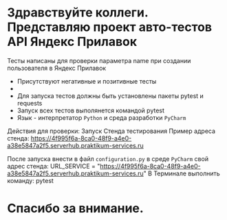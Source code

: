 # Здравствуйте коллеги. Представляю проект авто-тестов API Яндекс Прилавок
 Тесты написаны для проверки параметра name при создании пользователя в Яндекс Прилавок
- Присутствуют негативные и позитивные тесты
- 
- Для запуска тестов должны быть установлены пакеты pytest и requests
- Запуск всех тестов выполянется командой pytest
- Язык - интерпретатор `Python` и среда разработки `PyCharm`

Действия для проверки:
Запуск Стенда тестирования
Пример адреса стенда: https://4f995f6a-8ca0-48f9-a4e0-a38e5847a2f5.serverhub.praktikum-services.ru

После запуска внести в файл `configuration.py` в среде `PyCharm` свой адрес стенда:
URL_SERVICE = "https://4f995f6a-8ca0-48f9-a4e0-a38e5847a2f5.serverhub.praktikum-services.ru"
В Терминале выполнить команду: pytest

# Спасибо за внимание.
